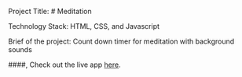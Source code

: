   Project Title: # Meditation

Technology Stack: HTML, CSS, and Javascript

Brief of the project:  Count down timer for meditation with background sounds


####, Check out the live app [here]( https://ram-brs.github.io/meditation/).

